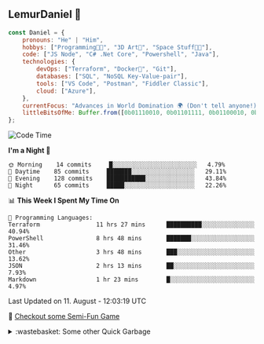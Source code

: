 
## LemurDaniel 👾

```javascript
const Daniel = {
    pronouns: "He" | "Him",
    hobbys: ["Programming🧑‍💻", "3D Art🎨", "Space Stuff🧑‍🚀"],
    code: ["JS Node", "C# .Net Core", "Powershell", "Java"],
    technologies: {
        devOps: ["Terraform", "Docker🐳", "Git"],
        databases: ["SQL", "NoSQL Key-Value-pair"],
        tools: ["VS Code", "Postman", "Fiddler Classic"],
        cloud: ["Azure"],
    },
    currentFocus: "Advances in World Domination 🌍 (Don't tell anyone!)",
    littleBitsOfMe: Buffer.from([0b01110010, 0b01101111, 0b01100010, 0b01101111, 0b01110100])
};
```

<!--START_SECTION:waka-->
![Code Time](http://img.shields.io/badge/Code%20Time-361%20hrs%2052%20mins-blue)

**I'm a Night 🦉** 

```text
🌞 Morning    14 commits     █░░░░░░░░░░░░░░░░░░░░░░░░   4.79% 
🌆 Daytime    85 commits     ███████░░░░░░░░░░░░░░░░░░   29.11% 
🌃 Evening    128 commits    ███████████░░░░░░░░░░░░░░   43.84% 
🌙 Night      65 commits     █████░░░░░░░░░░░░░░░░░░░░   22.26%

```


📊 **This Week I Spent My Time On** 

```text
💬 Programming Languages: 
Terraform                11 hrs 27 mins      ██████████░░░░░░░░░░░░░░░   40.94% 
PowerShell               8 hrs 48 mins       ███████░░░░░░░░░░░░░░░░░░   31.46% 
Other                    3 hrs 48 mins       ███░░░░░░░░░░░░░░░░░░░░░░   13.62% 
JSON                     2 hrs 13 mins       ██░░░░░░░░░░░░░░░░░░░░░░░   7.93% 
Markdown                 1 hr 23 mins        █░░░░░░░░░░░░░░░░░░░░░░░░   4.97%

```


 Last Updated on 11. August - 12:03:19 UTC
<!--END_SECTION:waka-->

👾 [Checkout some Semi-Fun Game](https://lemurdaniel.github.io/DEMO__react-github-pages-test/)

<details>
  <summary>:wastebasket: Some other Quick Garbage</summary>
  
  - 🎆 [Fireworks](https://editor.p5js.org/DanielL/full/3Q-JY7VGG)
  - 📐 [Sin/Cos Visualisation](https://editor.p5js.org/DanielL/full/Z4zcGhwxK)
  - 🎉 [Seek and Evade](https://editor.p5js.org/DanielL/full/EBHVYNqTJ)
  - 💥 [Recursive Explosions](https://editor.p5js.org/DanielL/full/enkxbZWm1)
  - 🚀 [Primitive Arrival with PID](https://editor.p5js.org/DanielL/full/3Q_k9lUO8)
  - 👾 [Vector Thrust](https://editor.p5js.org/DanielL/full/z8Mqzazzs)
  - 🌀 [Weird Spirals](https://editor.p5js.org/DanielL/full/VqfTl5l-k)
  - 🎨 [old basdish attempt at HSL-Picker (not working properly)](https://editor.p5js.org/DanielL/full/GUeuo8r6d)

</details>
